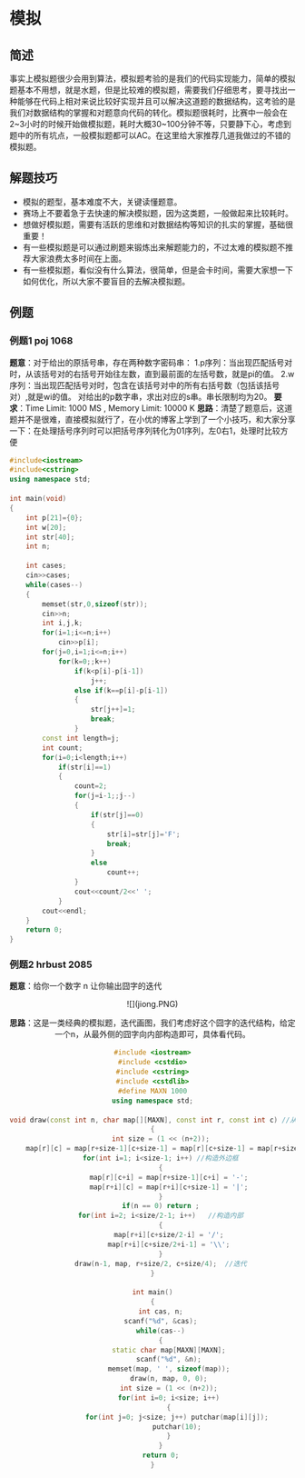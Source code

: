 # 模拟
## 简述
事实上模拟题很少会用到算法，模拟题考验的是我们的代码实现能力，简单的模拟题基本不用想，就是水题，但是比较难的模拟题，需要我们仔细思考，要寻找出一种能够在代码上相对来说比较好实现并且可以解决这道题的数据结构，这考验的是我们对数据结构的掌握和对题意向代码的转化。模拟题很耗时，比赛中一般会在2~3小时的时候开始做模拟题，耗时大概30~100分钟不等，只要静下心，考虑到题中的所有坑点，一般模拟题都可以AC。在这里给大家推荐几道我做过的不错的模拟题。

## 解题技巧
- 模拟的题型，基本难度不大，关键读懂题意。
- 赛场上不要着急于去快速的解决模拟题，因为这类题，一般做起来比较耗时。
- 想做好模拟题，需要有活跃的思维和对数据结构等知识的扎实的掌握，基础很重要！
- 有一些模拟题是可以通过刷题来锻炼出来解题能力的，不过太难的模拟题不推荐大家浪费太多时间在上面。
- 有一些模拟题，看似没有什么算法，很简单，但是会卡时间，需要大家想一下如何优化，所以大家不要盲目的去解决模拟题。

## 例题
### 例题1 poj 1068
**题意**：对于给出的原括号串，存在两种数字密码串：
1.p序列：当出现匹配括号对时，从该括号对的右括号开始往左数，直到最前面的左括号数，就是pi的值。
2.w序列：当出现匹配括号对时，包含在该括号对中的所有右括号数（包括该括号对）,就是wi的值。
对给出的p数字串，求出对应的s串。串长限制均为20。
**要求**：Time Limit: 1000 MS , Memory Limit: 10000 K
**思路**：清楚了题意后，这道题并不是很难，直接模拟就行了，在小优的博客上学到了一个小技巧，和大家分享一下：在处理括号序列时可以把括号序列转化为01序列，左0右1，处理时比较方便

```cpp
#include<iostream>
#include<cstring>
using namespace std;

int main(void)
{
    int p[21]={0};
    int w[20];
    int str[40];
    int n;

    int cases;
    cin>>cases;
    while(cases--)
    {
        memset(str,0,sizeof(str));
        cin>>n;
        int i,j,k;
        for(i=1;i<=n;i++)
            cin>>p[i];
        for(j=0,i=1;i<=n;i++)
            for(k=0;;k++)
                if(k<p[i]-p[i-1])
                    j++;
                else if(k==p[i]-p[i-1])
                {
                    str[j++]=1;
                    break;
                }
        const int length=j;
        int count;
        for(i=0;i<length;i++)
            if(str[i]==1)
            {
                count=2;
                for(j=i-1;;j--)
                {
                    if(str[j]==0)
                    {
                        str[i]=str[j]='F';
                        break;
                    }
                    else
                        count++;
                }
                cout<<count/2<<' ';
            }
        cout<<endl;
    }
    return 0;
}
```
### 例题2 hrbust 2085
**题意**：给你一个数字 n 让你输出囧字的迭代
<center>![](jiong.PNG)<center>

**思路**：这是一类经典的模拟题，迭代画图，我们考虑好这个囧字的迭代结构，给定一个n，从最外侧的囧字向内部构造即可，具体看代码。
```cpp
#include <iostream>
#include <cstdio>
#include <cstring>
#include <cstdlib>
#define MAXN 1000
using namespace std;

void draw(const int n, char map[][MAXN], const int r, const int c) //从最大的向里面构造
{
    int size = (1 << (n+2));
    map[r][c] = map[r+size-1][c+size-1] = map[r][c+size-1] = map[r+size-1][c] = '+'; //构造四个角落
    for(int i=1; i<size-1; i++) //构造外边框
    {
        map[r][c+i] = map[r+size-1][c+i] = '-';
        map[r+i][c] = map[r+i][c+size-1] = '|';
    }
    if(n == 0) return ;
    for(int i=2; i<size/2-1; i++)   //构造内部
    {
        map[r+i][c+size/2-i] = '/';
        map[r+i][c+size/2+i-1] = '\\';
    }
    draw(n-1, map, r+size/2, c+size/4);  //迭代
}

int main()
{
    int cas, n;
    scanf("%d", &cas);
    while(cas--)
    {
        static char map[MAXN][MAXN];
        scanf("%d", &n);
        memset(map, ' ', sizeof(map));
        draw(n, map, 0, 0);
        int size = (1 << (n+2));
        for(int i=0; i<size; i++)
        {
            for(int j=0; j<size; j++) putchar(map[i][j]);
            putchar(10);
        }
    }
    return 0;
}
```

























